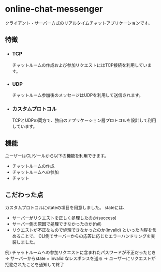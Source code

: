 # online-chat-messenger
クライアント・サーバー方式のリアルタイムチャットアプリケーションです。

## 特徴
- ### TCP
  チャットルームの作成および参加リクエストにはTCP接続を利用しています。

- ### UDP
  チャットルーム参加後のメッセージはUDPを利用して送信されます。

- ### カスタムプロトコル
  TCPとUDPの両方で、独自のアプリケーション層プロトコルを設計して利用しています。

## 機能
ユーザーはCLIツールから以下の機能を利用できます。
- チャットルームの作成
- チャットルームへの参加
- チャット

## こだわった点
カスタムプロトコルにstateの項目を用意しました。
stateには、
- サーバーがリクエストを正しく処理したのか(success)
- サーバー側の原因で処理できなかったのか(fail)
- リクエストが不正なもので処理できなかったのか(invalid)
といった内容を含めることで、
CLI側でサーバーからの応答に応じたエラーハンドリングを実装しました。

例) チャットルームへの参加リクエストに含まれたパスワードが不正だったとき
  -> サーバーからstate = invalid なレスポンスを送る
  -> ユーザーにリクエストが拒絶されたことを通知して終了
